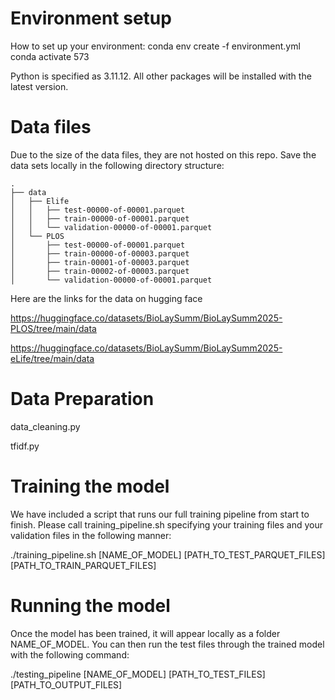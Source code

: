 # Environment setup

How to set up your environment:
conda env create -f environment.yml
conda activate 573

Python is specified as 3.11.12. All other packages will be installed with the latest version.

# Data files

Due to the size of the data files, they are not hosted on this repo. Save the data sets locally in the following directory structure:

```
.
├── data
│   ├── Elife
│   │   ├── test-00000-of-00001.parquet
│   │   ├── train-00000-of-00001.parquet
│   │   └── validation-00000-of-00001.parquet
│   └── PLOS
│       ├── test-00000-of-00001.parquet
│       ├── train-00000-of-00003.parquet
│       ├── train-00001-of-00003.parquet
│       ├── train-00002-of-00003.parquet
│       └── validation-00000-of-00001.parquet
```

Here are the links for the data on hugging face

https://huggingface.co/datasets/BioLaySumm/BioLaySumm2025-PLOS/tree/main/data

https://huggingface.co/datasets/BioLaySumm/BioLaySumm2025-eLife/tree/main/data

# Data Preparation

data_cleaning.py

tfidf.py

# Training the model
We have included a script that runs our full training pipeline from start to finish. Please call training_pipeline.sh specifying your training files and your validation files in the following manner:

./training_pipeline.sh [NAME_OF_MODEL] [PATH_TO_TEST_PARQUET_FILES] [PATH_TO_TRAIN_PARQUET_FILES]

# Running the model
Once the model has been trained, it will appear locally as a folder NAME_OF_MODEL. You can then run the test files through the trained model with the following command:

./testing_pipeline [NAME_OF_MODEL] [PATH_TO_TEST_FILES] [PATH_TO_OUTPUT_FILES]